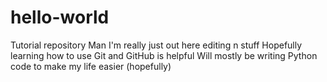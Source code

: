 # hello-world
Tutorial repository
Man I'm really just out here editing n stuff
Hopefully learning how to use Git and GitHub is helpful
Will mostly be writing Python code to make my life easier (hopefully)
